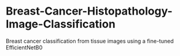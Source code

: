 # Breast-Cancer-Histopathology-Image-Classification
Breast cancer classification from tissue images using a fine-tuned EfficientNetB0
